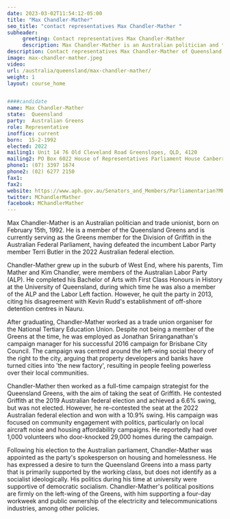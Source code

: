 ```yaml
---
date: 2023-03-02T11:54:12-05:00
title: "Max Chandler-Mather"
seo_title: "contact representatives Max Chandler-Mather "
subheader:
     greeting: Contact representatives Max Chandler-Mather
     description: Max Chandler-Mather is an Australian politician and trade unionist, born on February 15th, 1992. 
description: Contact representatives Max Chandler-Mather of Queensland. Contact information for Max Chandler-Mather includes email address, phone number, and mailing address.
image: max-chandler-mather.jpeg
video:
url: /australia/queensland/max-chandler-mather/
weight: 1
layout: course_home


####candidate
name: Max Chandler-Mather
state:	Queensland
party:	Australian Greens
role: Representative
inoffice: current
born:  15-2-1992
elected: 2022
mailing1: Unit 14 76 Old Cleveland Road Greenslopes, QLD, 4120
mailing2: PO Box 6022 House of Representatives Parliament House Canberra ACT 2600
phone1:	(07) 3397 1674
phone2: (02) 6277 2150
fax1:
fax2:
website: https://www.aph.gov.au/Senators_and_Members/Parliamentarian?MPID=300121
twitter: MChandlerMather
facebook: MChandlerMather
---
```


Max Chandler-Mather is an Australian politician and trade unionist, born on February 15th, 1992. He is a member of the Queensland Greens and is currently serving as the Greens member for the Division of Griffith in the Australian Federal Parliament, having defeated the incumbent Labor Party member Terri Butler in the 2022 Australian federal election.

Chandler-Mather grew up in the suburb of West End, where his parents, Tim Mather and Kim Chandler, were members of the Australian Labor Party (ALP). He completed his Bachelor of Arts with First Class Honours in History at the University of Queensland, during which time he was also a member of the ALP and the Labor Left faction. However, he quit the party in 2013, citing his disagreement with Kevin Rudd's establishment of off-shore detention centres in Nauru.

After graduating, Chandler-Mather worked as a trade union organiser for the National Tertiary Education Union. Despite not being a member of the Greens at the time, he was employed as Jonathan Sriranganathan's campaign manager for his successful 2016 campaign for Brisbane City Council. The campaign was centred around the left-wing social theory of the right to the city, arguing that property developers and banks have turned cities into 'the new factory', resulting in people feeling powerless over their local communities.

Chandler-Mather then worked as a full-time campaign strategist for the Queensland Greens, with the aim of taking the seat of Griffith. He contested Griffith at the 2019 Australian federal election and achieved a 6.6% swing, but was not elected. However, he re-contested the seat at the 2022 Australian federal election and won with a 10.9% swing. His campaign was focused on community engagement with politics, particularly on local aircraft noise and housing affordability campaigns. He reportedly had over 1,000 volunteers who door-knocked 29,000 homes during the campaign.

Following his election to the Australian parliament, Chandler-Mather was appointed as the party's spokesperson on housing and homelessness. He has expressed a desire to turn the Queensland Greens into a mass party that is primarily supported by the working class, but does not identify as a socialist ideologically. His politics during his time at university were supportive of democratic socialism. Chandler-Mather's political positions are firmly on the left-wing of the Greens, with him supporting a four-day workweek and public ownership of the electricity and telecommunications industries, among other policies.